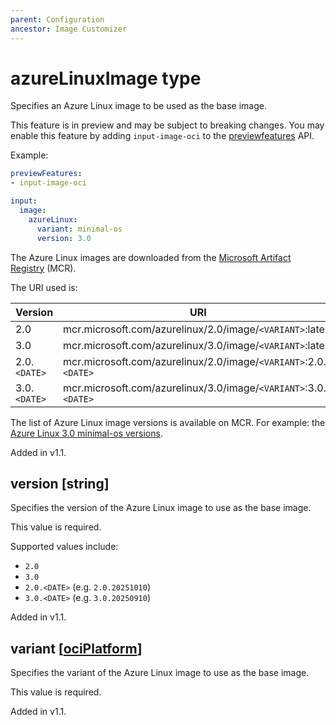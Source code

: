 ```yaml
---
parent: Configuration
ancestor: Image Customizer
---
```


# azureLinuxImage type

Specifies an Azure Linux image to be used as the base image.

This feature is in preview and may be subject to breaking changes.
You may enable this feature by adding `input-image-oci` to the
[previewfeatures](../configuration/config.md#previewfeatures-string) API.

Example:

```yaml
previewFeatures:
- input-image-oci

input:
  image:
    azureLinux:
      variant: minimal-os
      version: 3.0
```

The Azure Linux images are downloaded from the
[Microsoft Artifact Registry](mcr.microsoft.com) (MCR).

The URI used is:

| Version      | URI                                                             |
| ------------ | --------------------------------------------------------------- |
| 2.0          | mcr.microsoft.com/azurelinux/2.0/image/`<VARIANT>`:latest       |
| 3.0          | mcr.microsoft.com/azurelinux/3.0/image/`<VARIANT>`:latest       |
| 2.0.`<DATE>` | mcr.microsoft.com/azurelinux/2.0/image/`<VARIANT>`:2.0.`<DATE>` |
| 3.0.`<DATE>` | mcr.microsoft.com/azurelinux/3.0/image/`<VARIANT>`:3.0.`<DATE>` |

The list of Azure Linux image versions is available on MCR.
For example: the
[Azure Linux 3.0 minimal-os versions](https://mcr.microsoft.com/en-us/artifact/mar/azurelinux/3.0/image/minimal-os/tags).

Added in v1.1.

## version [string]

Specifies the version of the Azure Linux image to use as the base image.

This value is required.

Supported values include:

- `2.0`
- `3.0`
- `2.0.<DATE>` (e.g. `2.0.20251010`)
- `3.0.<DATE>` (e.g. `3.0.20250910`)

Added in v1.1.

## variant [[ociPlatform](ociplatform.md)]

Specifies the variant of the Azure Linux image to use as the base image.

This value is required.

Added in v1.1.
